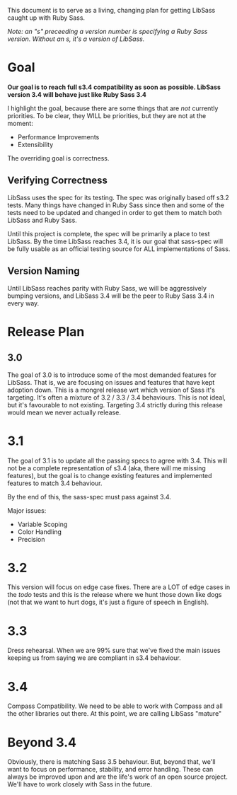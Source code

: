 This document is to serve as a living, changing plan for getting LibSass caught up with Ruby Sass.

_Note: an "s" preceeding a version number is specifying a Ruby Sass version. Without an s, it's a version of LibSass._

# Goal
**Our goal is to reach full s3.4 compatibility as soon as possible. LibSass version 3.4 will behave just like Ruby Sass 3.4**

I highlight the goal, because there are some things that are *not* currently priorities. To be clear, they WILL be priorities, but they are not at the moment:

* Performance Improvements
* Extensibility

The overriding goal is correctness.

## Verifying Correctness
LibSass uses the spec for its testing. The spec was originally based off s3.2 tests. Many things have changed in Ruby Sass since then and some of the tests need to be updated and changed in order to get them to match both LibSass and Ruby Sass.

Until this project is complete, the spec will be primarily a place to test LibSass. By the time LibSass reaches 3.4, it is our goal that sass-spec will be fully usable as an official testing source for ALL implementations of Sass.

## Version Naming
Until LibSass reaches parity with Ruby Sass, we will be aggressively bumping versions, and LibSass 3.4 will be the peer to Ruby Sass 3.4 in every way.

# Release Plan

## 3.0
The goal of 3.0 is to introduce some of the most demanded features for LibSass. That is, we are focusing on issues and features that have kept adoption down. This is a mongrel release wrt which version of Sass it's targeting. It's often a mixture of 3.2 / 3.3 / 3.4 behaviours. This is not ideal, but it's favourable to not existing. Targeting 3.4 strictly during this release would mean we never actually release.

# 3.1
The goal of 3.1 is to update all the passing specs to agree with 3.4. This will not be a complete representation of s3.4 (aka, there will me missing features), but the goal is to change existing features and implemented features to match 3.4 behaviour.

By the end of this, the sass-spec must pass against 3.4.

Major issues:
* Variable Scoping
* Color Handling
* Precision

# 3.2
This version will focus on edge case fixes. There are a LOT of edge cases in the _todo_ tests and this is the release where we hunt those down like dogs (not that we want to hurt dogs, it's just a figure of speech in English).

# 3.3
Dress rehearsal. When we are 99% sure that we've fixed the main issues keeping us from saying we are compliant in s3.4 behaviour.

# 3.4
Compass Compatibility. We need to be able to work with Compass and all the other libraries out there. At this point, we are calling LibSass "mature"

# Beyond 3.4
Obviously, there is matching Sass 3.5 behaviour. But, beyond that, we'll want to focus on performance, stability, and error handling. These can always be improved upon and are the life's work of an open source project. We'll have to work closely with Sass in the future.
